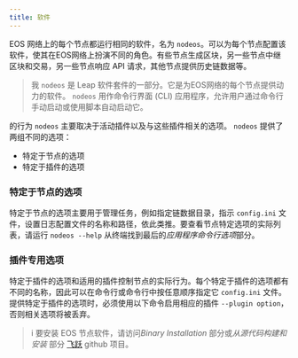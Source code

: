 ```yaml
---
title: 软件
---
```


EOS 网络上的每个节点都运行相同的软件，名为 `nodeos`。可以为每个节点配置该软件，使其在EOS网络上扮演不同的角色。有些节点生成区块，另一些节点中继区块和交易，另一些节点响应 API 请求，其他节点提供历史链数据等。

>我 `nodeos` 是 Leap 软件套件的一部分。它是为EOS网络的每个节点提供动力的软件。 `nodeos` 用作命令行界面 (CLI) 应用程序，允许用户通过命令行手动启动或使用脚本自动启动它。

的行为 `nodeos` 主要取决于活动插件以及与这些插件相关的选项。 `nodeos` 提供了两组不同的选项：

* 特定于节点的选项
* 特定于插件的选项

### 特定于节点的选项

特定于节点的选项主要用于管理任务，例如指定链数据目录，指示 `config.ini` 文件，设置日志配置文件的名称和路径，依此类推。要查看节点特定选项的实际列表，请运行 `nodeos --help` 从终端找到最后的*应用程序命令行选项*部分。

### 插件专用选项

特定于插件的选项和适用的插件控制节点的实际行为。每个特定于插件的选项都有不同的名称，因此可以在命令行或命令行中按任意顺序指定它 `config.ini` 文件。提供特定于插件的选项时，必须使用以下命令启用相应的插件 `--plugin option`，否则相关选项将被丢弃。

>i 要安装 EOS 节点软件，请访问*Binary Installation* 部分或*从源代码构建和安装* 部分 [飞跃](https://github.com/AntelopeIO/leap/blob/release/4.0/README.md) github 项目。
